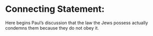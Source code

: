 # Connecting Statement:

Here begins Paul’s discussion that the law the Jews possess actually condemns them because they do not obey it.